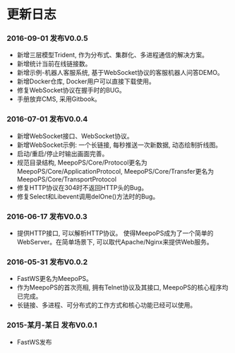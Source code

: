 # 更新日志

### 2016-09-01 发布V0.0.5
- 新增三层模型Trident, 作为分布式、集群化、多进程通信的解决方案。
- 新增统计当前在线链接数。
- 新增示例-机器人客服系统, 基于WebSocket协议的客服机器人问答DEMO。
- 新增Docker仓库, Docker用户可以直接下载使用。
- 修复WebSocket协议在握手时的BUG。
- 手册放弃CMS, 采用Gitbook。

### 2016-07-01 发布V0.0.4
- 新增WebSocket接口、WebSocket协议。
- 新增WebSocket示例: 一个长链接, 每秒推送一次新数据, 动态绘制折线图。
- 启动/重启/停止时输出画面完善。
- 规范目录结构, MeepoPS/Core/Protocol更名为MeepoPS/Core/ApplicationProtocol, MeepoPS/Core/Transfer更名为MeepoPS/Core/TransportProtocol
- 修复HTTP协议在304时不返回HTTP头的Bug。
- 修复Select和Libevent调用delOne()方法时的Bug。

### 2016-06-17 发布V0.0.3
- 提供HTTP接口, 可以解析HTTP协议。 使得MeepoPS成为了一个简单的WebServer。在简单场景下, 可以取代Apache/Nginx来提供Web服务。

### 2016-05-31 发布V0.0.2
- FastWS更名为MeepoPS。
- 作为MeepoPS的首次亮相, 拥有Telnet协议及其接口, MeepoPS的核心程序均已完成。
- 长链接、多进程、可分布式的工作方式和核心功能已经可以使用。

### 2015-某月-某日 发布V0.0.1
- FastWS发布